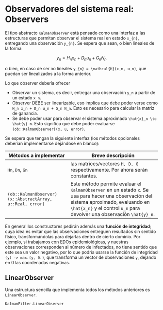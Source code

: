 # Observadores del sistema real: Observers 

El tipo abstracto `KalmanObserver` está pensado como una interfaz a las estructuras
que permitan observar el sistema real en estado ``x_{n}``, entregando una observación
``y_{n}``. Se espera que sean, o bien lineales de la forma

```math
y_{n} = H_n x_n + D_n u_n + G_n N_n
```
o bien, en caso de ser no lineales ``y_{n} = \mathcal{H}(x_n, u_n)``, que puedan ser linealizados a la forma anterior. 

Lo que observer debería ofrecer 

- Observar un sistema, es decir, entregar una observación ``y_n`` a partir de un estado ``x_n``.
- Observer DEBE ser linearizable, eso implica que debe poder verse como ``H_n x_n + D_n u_n + G_n N_n``. Esto es necesario para calcular la matriz de ganancia. 
- Se debe poder usar para observar el sistema aproximado ``\hat{x}_n \to \hat{y}_n``. Esto significa que debe poder evaluarse `(ob::KalmanObserver)(x, u, error)`.

Se espera que tengan la siguiente interfaz (los métodos opcionales deberían implementarse dejándose en blanco):

Métodos a implementar | Breve descripción
---|---
`Hn`, `Dn`, `Gn` | las matrices/vectores ``H, D, G`` respectivamente. Por ahora serán constantes.
`(ob::KalmanObserver)(x::AbstractArray, u::Real, error)` | Este método permite evaluar el `KalmanObserver` en un estado `x`. Se usa para hacer una observación del sistema aproximado, evaluando en ``\hat{x_n}`` y el control ``u_n`` para devolver una observación ``\hat{y}_n``.

En general los constructores pedirán además una **función de integridad**; cuya idea es evitar que las observaciones entreguen resultados sin sentido físico, transformándolas para dejarlas dentro de cierto dominio. Por ejemplo, si trabajamos con EDOs epidemiológicas, y nuestras observaciones corresponden al número de infectados, no tiene sentido que este sea un valor negativo, por lo que podría usarse la función de integridad `(y) -> max.(y, 0.)`, que transforma un vector de observaciones `y`, dejando en 0 las coordenadas negativas.



## LinearObserver 

Una estructura sencilla que implementa todos los métodos anteriores es `LinearObserver`.

```@docs 
KalmanFilter.LinearObserver
```


